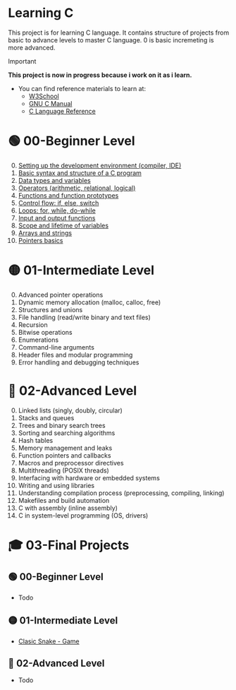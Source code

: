 # Learning C 

This project is for learning C language. It contains structure of projects from basic to advance levels
to master C language. 0 is basic incremeting is more advanced.

> [!IMPORTANT]
> **This project is now in progress because i work on it as i learn.**

- You can find reference materials to learn at:
    - [W3School](https://www.w3schools.com/c/index.php)
    - [GNU C Manual](https://www.gnu.org/software/gnu-c-manual/gnu-c-manual.html)
    - [C Language Reference](https://en.cppreference.com/w/c/language.html)

# 🟢 00-Beginner Level
0. [Setting up the development environment (compiler, IDE)](00-Beginner/00-Developement_enviroment/)
1. [Basic syntax and structure of a C program](00-Beginner/01-Basic_syntax)
2. [Data types and variables](00-Beginner/02-Data_types_and_variables)
3. [Operators (arithmetic, relational, logical)](00-Beginner/03-Operators)
4. [Functions and function prototypes](00-Beginner/04-Functions)
5. [Control flow: if, else, switch](00-Beginner/05-Control_flow)
6. [Loops: for, while, do-while](00-Beginner/06-Loops)
7. [Input and output functions](00-Beginner/07-Input_output_functions)
8. [Scope and lifetime of variables](00-Beginner/08-Scope_of_variables)
9. [Arrays and strings](00-Beginner/09-Arrays_Strings)
10. [Pointers basics](00-Beginner/10-Pointers)

# 🟡 01-Intermediate Level
0. Advanced pointer operations
1. Dynamic memory allocation (malloc, calloc, free)
2. Structures and unions
3. File handling (read/write binary and text files)
4. Recursion
5. Bitwise operations
6. Enumerations
7. Command-line arguments
8. Header files and modular programming
9. Error handling and debugging techniques

# 🔴 02-Advanced Level
0. Linked lists (singly, doubly, circular)
1. Stacks and queues
2. Trees and binary search trees
3. Sorting and searching algorithms
4. Hash tables
5. Memory management and leaks
6. Function pointers and callbacks
7. Macros and preprocessor directives
8. Multithreading (POSIX threads)
9. Interfacing with hardware or embedded systems
10. Writing and using libraries
11. Understanding compilation process (preprocessing, compiling, linking)
12. Makefiles and build automation
13. C with assembly (inline assembly)
14. C in system-level programming (OS, drivers)

# 🎓 03-Final Projects

## 🟢 00-Beginner Level
- Todo

## 🟡 01-Intermediate Level
- [Clasic Snake - Game]()

## 🔴 02-Advanced Level
- Todo
